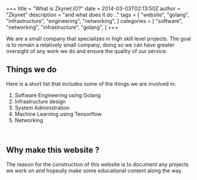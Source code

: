 +++
title = "What is Zkynet.IO?"
date = 2014-03-03T02:13:50Z
author = "Zkynet"
description = "and what does it do .."
tags = [
    "website",
    "golang",
    "infrastructure",
    "engineering",
    "networking",
]
categories = [
    "software",
    "networking",
    "infrastructure",
    "golang",
]
+++

We are a small company that specializes in high skill level projects. The goal is to remain a relatively small company, doing so we can have greater oversight of any work we do and ensure the quality of our service.


## Things we do
Here is a short list that includes some of the things we are involved in:

 
 1. Software Engineering using Golang
 2. Infrastructure design
 3. System Administration
 4. Machine Learning using Tensorflow
 5. Networking

<br>

## Why make this website ?
The reason for the construction of this website is to document any projects we work on and hopeully make some educational content along the way. 